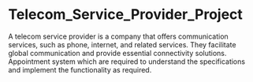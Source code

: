 # Telecom_Service_Provider_Project
A  telecom service provider is a company that offers communication services, such as phone, internet, and  related services. They facilitate global communication and provide essential connectivity solutions.  Appointment system which are required to understand the specifications and implement the functionality as required.
